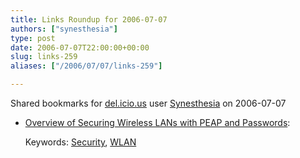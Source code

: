 ```yaml
---
title: Links Roundup for 2006-07-07
authors: ["synesthesia"]
type: post
date: 2006-07-07T22:00:00+00:00
slug: links-259 
aliases: ["/2006/07/07/links-259"]

---
```

Shared bookmarks for [del.icio.us][1] user  [Synesthesia][2] on 2006-07-07

  * [Overview of Securing Wireless LANs with PEAP and Passwords][3]:
  
       
    Keywords: [Security][4], [WLAN][5]

 [1]: https://del.icio.us/
 [2]: https://del.icio.us/synesthesia
 [3]: https://www.microsoft.com/technet/security/topics/cryptographyetc/peap_0.mspx "https://www.microsoft.com/technet/security/topics/cryptographyetc/peap_0.mspx"
 [4]: https://del.icio.us/synesthesia/Security
 [5]: https://del.icio.us/synesthesia/WLAN